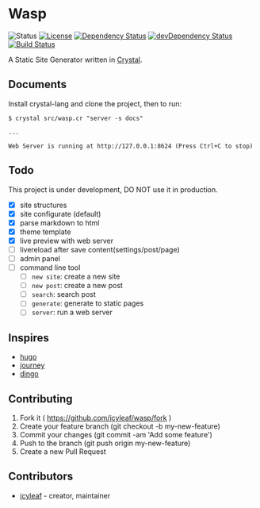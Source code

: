# Wasp

![Status](https://img.shields.io/badge/status-development-yellow.svg) [![License](https://img.shields.io/badge/license-MIT-green.svg)](https://github.com/icyleaf/wasp/blob/master/LICENSE) [![Dependency Status](https://shards.rocks/badge/github/icyleaf/wasp/status.svg)](https://shards.rocks/github/icyleaf/wasp) [![devDependency Status](https://shards.rocks/badge/github/icyleaf/wasp/dev_status.svg)](https://shards.rocks/github/icyleaf/wasp) [![Build Status](https://travis-ci.org/icyleaf/wasp.svg)](https://travis-ci.org/icyleaf/wasp)

A Static Site Generator written in [Crystal](http://crystal-lang.org/).

## Documents

Install crystal-lang and clone the project, then to run:

```
$ crystal src/wasp.cr "server -s docs"

...

Web Server is running at http://127.0.0.1:8624 (Press Ctrl+C to stop)
```

## Todo

This project is under development, DO NOT use it in production.

- [x] site structures
- [x] site configurate (default)
- [x] parse markdown to html
- [x] theme template
- [x] live preview with web server
- [ ] livereload after save content(settings/post/page)
- [ ] admin panel
- [ ] command line tool
  - [ ] `new site`: create a new site
  - [ ] `new post`: create a new post
  - [ ] `search`: search post
  - [ ] `generate`: generate to static pages
  - [ ] `server`: run a web server

## Inspires

- [hugo](https://github.com/spf13/hugo)
- [journey](https://github.com/kabukky/journey)
- [dingo](https://github.com/dingoblog/dingo)

## Contributing

1. Fork it ( https://github.com/icyleaf/wasp/fork )
2. Create your feature branch (git checkout -b my-new-feature)
3. Commit your changes (git commit -am 'Add some feature')
4. Push to the branch (git push origin my-new-feature)
5. Create a new Pull Request

## Contributors

- [icyleaf](https://github.com/icyleaf) - creator, maintainer
